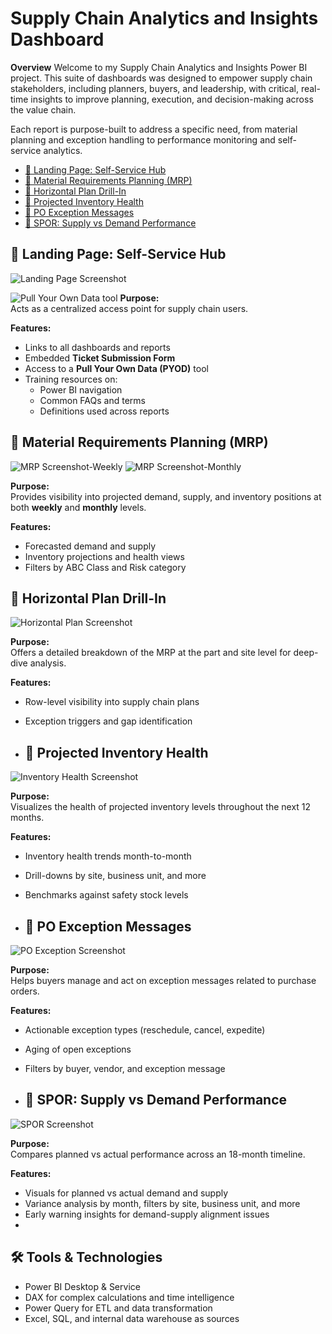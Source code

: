 # Supply Chain Analytics and Insights Dashboard

**Overview**
Welcome to my Supply Chain Analytics and Insights Power BI project. This suite of dashboards was designed to empower supply chain stakeholders, including planners, buyers, and leadership, with critical, real-time insights to improve planning, execution, and decision-making across the value chain.

Each report is purpose-built to address a specific need, from material planning and exception handling to performance monitoring and self-service analytics.
- [🔹 Landing Page: Self-Service Hub](#landing-page-self-service-hub)
- [🔹 Material Requirements Planning (MRP)](#material-requirements-planning-mrp)
- [🔹 Horizontal Plan Drill-In](#horizontal-plan-drill-in)
- [🔹 Projected Inventory Health](#projected-inventory-health)
- [🔹 PO Exception Messages](#po-exception-messages)
- [🔹 SPOR: Supply vs Demand Performance](#spor-supply-vs-demand-performance)

## 🔹 Landing Page: Self-Service Hub

![Landing Page Screenshot](LandingPage.PNG)



![Pull Your Own Data tool](PYOD.PNG)
**Purpose:**  
Acts as a centralized access point for supply chain users.

**Features:**
- Links to all dashboards and reports
- Embedded **Ticket Submission Form**
- Access to a **Pull Your Own Data (PYOD)** tool
- Training resources on:
  - Power BI navigation
  - Common FAQs and terms
  - Definitions used across reports


## 🔹 Material Requirements Planning (MRP)

![MRP Screenshot-Weekly](MRPWeekly.PNG)
![MRP Screenshot-Monthly](MRPMonthly.PNG)

**Purpose:**  
Provides visibility into projected demand, supply, and inventory positions at both **weekly** and **monthly** levels.

**Features:**
- Forecasted demand and supply
- Inventory projections and health views
- Filters by ABC Class and Risk category

## 🔹 Horizontal Plan Drill-In

![Horizontal Plan Screenshot](HPlan2.PNG)

**Purpose:**  
Offers a detailed breakdown of the MRP at the part and site level for deep-dive analysis.

**Features:**
- Row-level visibility into supply chain plans
- Exception triggers and gap identification

- ## 🔹 Projected Inventory Health

![Inventory Health Screenshot](ProjectedInv.PNG)

**Purpose:**  
Visualizes the health of projected inventory levels throughout the next 12 months.

**Features:**
- Inventory health trends month-to-month
- Drill-downs by site, business unit, and more
- Benchmarks against safety stock levels

- ## 🔹 PO Exception Messages

![PO Exception Screenshot](ExceptionMessages.png)

**Purpose:**  
Helps buyers manage and act on exception messages related to purchase orders.

**Features:**
- Actionable exception types (reschedule, cancel, expedite)
- Aging of open exceptions
- Filters by buyer, vendor, and exception message

- ## 🔹 SPOR: Supply vs Demand Performance

![SPOR Screenshot](SPOR.png)

**Purpose:**  
Compares planned vs actual performance across an 18-month timeline.

**Features:**
- Visuals for planned vs actual demand and supply
- Variance analysis by month, filters by site, business unit, and more
- Early warning insights for demand-supply alignment issues
- 
## 🛠️ Tools & Technologies

- Power BI Desktop & Service
- DAX for complex calculations and time intelligence
- Power Query for ETL and data transformation
- Excel, SQL, and internal data warehouse as sources

